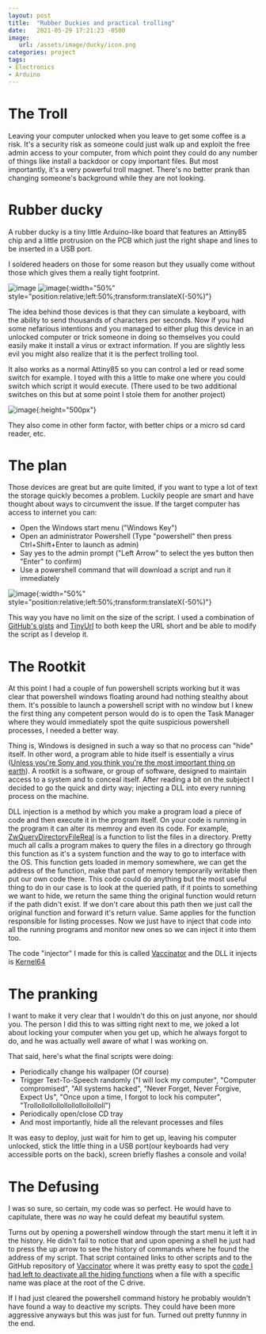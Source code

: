 ```yaml
---
layout: post
title:  "Rubber Duckies and practical trolling"
date:   2021-05-29 17:21:23 -0500
image:
   url: /assets/image/ducky/icon.png
categories: project
tags:
- Electronics
- Arduino
---
```


# The Troll

Leaving your computer unlocked when you leave to get some coffee is a risk. It's a security risk as someone could just walk up and exploit the free admin access to your computer, from which point they could do any number of things like install a backdoor or copy important files. But most importantly, it's a very powerful troll magnet. There's no better prank than changing someone's background while they are not looking.

# Rubber ducky

A rubber ducky is a tiny little Arduino-like board that features an Attiny85 chip and a little protrusion on the PCB which just the right shape and lines to be inserted in a USB port.

I soldered headers on those for some reason but they usually come without those which gives them a really tight footprint.

![image](/assets/image/ducky/duckies1.png) 
![image](/assets/image/ducky/duckies2.png){:width="50%" style="position:relative;left:50%;transform:translateX(-50%)"}    

The idea behind those devices is that they can simulate a keyboard, with the ability to send thousands of characters per seconds. Now if you had some nefarious intentions and you managed to either plug this device in an unlocked computer or trick someone in doing so themselves you could easily make it install a virus or extract information. If you are slightly less evil you might also realize that it is the perfect trolling tool.

It also works as a normal Attiny85 so you can control a led or read some switch for example. I toyed with this a little to make one where you could switch which script it would execute. (There used to be two additional switches on this but at some point I stole them for another project)

![image](/assets/image/ducky/switched.png){:height="500px"}  

They also come in other form factor, with better chips or a micro sd card reader, etc.

# The plan

Those devices are great but are quite limited, if you want to type a lot of text the storage quickly becomes a problem. Luckily people are smart and have thought about ways to circumvent the issue. If the target computer has access to internet you can:

- Open the Windows start menu ("Windows Key")
- Open an administrator Powershell (Type "powershell" then press Ctrl+Shift+Enter to launch as admin)
- Say yes to the admin prompt ("Left Arrow" to select the yes button then "Enter" to confirm)
- Use a powershell command that will download a script and run it immediately

![image](/assets/image/ducky/explanation.png){:width="50%" style="position:relative;left:50%;transform:translateX(-50%)"}  

This way you have no limit on the size of the script. I used a combination of [GitHub's gists](https://gist.github.com/) and [TinyUrl](https://tinyurl.com) to both keep the URL short and be able to modify the script as I develop it.

# The Rootkit

At this point I had a couple of fun powershell scripts working but it was clear that powershell windows floating around had nothing stealthy about them. It's possible to launch a powershell script with no window but I knew the first thing any competent person would do is to open the Task Manager where they would immediately spot the quite suspicious powershell processes, I needed a better way. 

Thing is, Windows is designed in such a way so that no process can "hide" itself. In other word, a program able to hide itself is essentially a virus ([Unless you're Sony and you think you're the most important thing on earth](https://en.wikipedia.org/wiki/Sony_BMG_copy_protection_rootkit_scandal)). A rootkit is a software, or group of software, designed to maintain access to a system and to conceal itself. After reading a bit on the subject I decided to go the quick and dirty way; injecting a DLL into every running process on the machine.

DLL injection is a method by which you make a program load a piece of code and then execute it in the program itself. On your code is running in the program it can alter its memroy and even its code. For example, [ZwQueryDirectoryFileReal](https://docs.microsoft.com/en-us/windows-hardware/drivers/ddi/ntifs/nf-ntifs-ntquerydirectoryfile) is a function to list the files in a directory. Pretty much all calls a program makes to query the files in a directory go through this function as it's a system function and the way to go to interface with the OS. This function gets loaded in memory somewhere, we can get the address of the function, make that part of memory temporarily writable then put our own code there. This code could do anything but the most useful thing to do in our case is to look at the queried path, if it points to something we want to hide, we return the same thing the original function would return if the path didn't exist. If we don't care about this path then we just call the original function and forward it's return value. Same applies for the function responsible for listing processes. Now we just have to inject that code into all the running programs and monitor new ones so we can inject it into them too.

The code "injector" I made for this is called [Vaccinator](https://github.com/lapinozz/Vaccinator) and the DLL it injects is [Kernel64](https://github.com/lapinozz/Vaccinator)

# The pranking

I want to make it very clear that I wouldn't do this on just anyone, nor should you. The person I did this to was sitting right next to me, we joked a lot about locking your computer when you get up,  which he always forgot to do, and he was actually well aware of what I was working on. 

That said, here's what the final scripts were doing:

- Periodically change his wallpaper (Of course)
- Trigger Text-To-Speech randomly ("I will lock my computer", "Computer compromised", "All systems hacked", "Never Forget, Never Forgive, Expect Us", "Once upon a time, I forgot to lock his computer", "Trollollollollollollollollolloll")
- Periodically open/close CD tray
- And most importantly, hide all the relevant processes and files

It was easy to deploy, just wait for him to get up, leaving his computer unlocked, stick the little thing in a USB port(our keyboards had very accessible ports on the back), screen briefly flashes a console and voila!

# The Defusing

I was so sure, so certain, my code was so perfect. He would have to capitulate, there was _no_ way he could defeat my beautiful system.

Turns out by opening a powershell window through the start menu it left it in the history. He didn't fail to notice that and upon opening a shell he just had to press the up arrow to see the history of commands where he found the address of my script. That script contained links to other scripts and to the GitHub repository of [Vaccinator](https://github.com/lapinozz/Vaccinator) where it was pretty easy to spot the [code I had left to deactivate all the hiding functions](https://github.com/lapinozz/Vaccinator/blob/master/Kernel64/dllmain.cpp#L38) when a file with a specific name was place at the root of the C drive.

If I had just cleared the powershell command history he probably wouldn't have found a way to deactive my scripts. They could have been more aggressive anyways but this was just for fun. Turned out pretty funnny in the end.